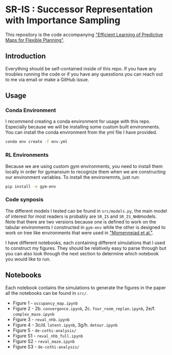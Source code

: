 # SR-IS : Successor Representation with Importance Sampling
This repository is the code accompanying ["Efficient Learning of Predictive Maps for Flexible Planning"](https://osf.io/preprints/psyarxiv/ak57f).

## Introduction
Everything should be self-contained inside of this repo. If you have any troubles running the code or if you have any quesstions you can reach out to me via email or make a GitHub issue.

## Usage
### Conda Environment
I recommend creating a conda environment for usage with this repo. Especially because we will be installing some custom built environments. You can install the conda environment from the yml file I have provided.
```bash
conda env create -f env.yml
```

### RL Environments
Because we are using custom gym environments, you need to install them locally in order for gymansium to recognize them when we are constructing our environment variables. To install the environemnts, just run:
```bash
pip install -e gym-env
```

### Code synposis
The different models I tested can be found in `src/models.py`, the main model of interest for most readers is probably are `SR_IS` and `SR_IS_NHB`models. Note that there are two versions because one is defined to work on the tabular environments I constructed in `gym-env` while the other is designed to work on tree like environments that were used in ["Momennejad et al."](https://scholar.google.com/citations?view_op=view_citation&hl=en&user=OFdUAJwAAAAJ&citation_for_view=OFdUAJwAAAAJ:Tyk-4Ss8FVUC).

I have different notebooks, each containing different simulations that I used to construct my figures. They should be relatively easy to parse through but you can also look through the next section to determine which notebook you would like to run.

## Notebooks
Each notebook contains the simulations to generate the figures in the paper all the notebooks can be found in `src/`.
* Figure 1 - `occupancy_map.ipynb`
* Figure 2 - 2b. `convergence.ipynb`, 2c. `four_room_replan.ipynb`, 2e/f. `complex_maze.ipynb`
* Figure 3 - `reval_nhb.ipynb`
* Figure 4 - 3c/d. `latent.ipynb`, 3g/h. `detour.ipynb`
* Figure 5 - `de-cothi-analysis/`
* Figure S1 - `reval_nhb_full.ipynb`
* Figure S2 - `reval_maze.ipynb`
* Figure S3 - `de-cothi-analysis/`